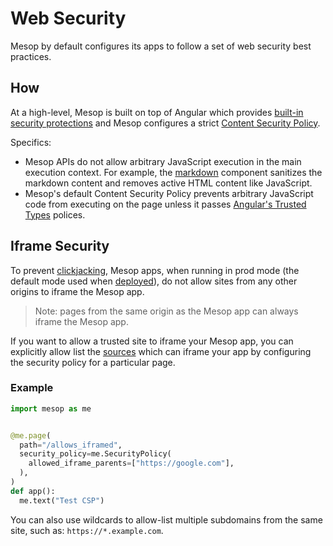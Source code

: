 # Web Security

Mesop by default configures its apps to follow a set of web security best practices.

## How

At a high-level, Mesop is built on top of Angular which provides [built-in security protections](https://angular.io/guide/security) and Mesop configures a strict [Content Security Policy](https://developer.mozilla.org/en-US/docs/Web/HTTP/CSP).

Specifics:

- Mesop APIs do not allow arbitrary JavaScript execution in the main execution context. For example, the [markdown](../components/markdown.md) component sanitizes the markdown content and removes active HTML content like JavaScript.
- Mesop's default Content Security Policy prevents arbitrary JavaScript code from executing on the page unless it passes [Angular's Trusted Types](https://angular.io/guide/security#enforcing-trusted-types) polices.

## Iframe Security

To prevent [clickjacking](https://owasp.org/www-community/attacks/Clickjacking), Mesop apps, when running in prod mode (the default mode used when [deployed](../guides/deployment.md)), do not allow sites from any other origins to iframe the Mesop app.

> Note: pages from the same origin as the Mesop app can always iframe the Mesop app.

If you want to allow a trusted site to iframe your Mesop app, you can explicitly allow list the [sources](https://developer.mozilla.org/en-US/docs/Web/HTTP/Headers/Content-Security-Policy/frame-ancestors#sources) which can iframe your app by configuring the security policy for a particular page.

### Example

```py
import mesop as me


@me.page(
  path="/allows_iframed",
  security_policy=me.SecurityPolicy(
    allowed_iframe_parents=["https://google.com"],
  ),
)
def app():
  me.text("Test CSP")
```

You can also use wildcards to allow-list multiple subdomains from the same site, such as: `https://*.example.com`.
